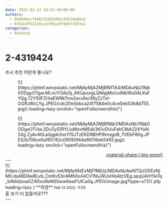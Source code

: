 ```yaml
---
date: 2022-02-13 10:53:46+09:00
authors:
  - 86d045ecf440232b82d02c58534b8be2
  - 67b4c6fb2220ac6705aa97046f3503a1
categories:
  - Hayoung
---
```


# 2-4319424

<div class="post-container" markdown="1">
<div class="content-container md-sidebar__scrollwrap" markdown="1">

프사 추천 어떤게 좋나요?<br>
<figure markdown="1">
![](https://phinf.wevpstatic.net/MjAyMjA2MjBfMTA4/MDAxNjU1Njk0ODgyOTgw.MLncYI3Az5j_KKUpozgLQNIpjMoUuINb16o0ALKafYQg.72Y5lIFZHiaEW9kTmu0srx8xr3RyZzTxI-OGffJWcLYg.JPEG/cdc20e5bbca24f7584e0c4ce0eb53b8d755.jpg){ loading=lazy onclick="openFullscreen(this)"}
</figure>

<figure markdown="1">
![](https://phinf.wevpstatic.net/MjAyMjA2MjBfMjk1/MDAxNjU1Njk0ODgxOTUw.2DvZyS1RYLluMovtMEak3tOvDUuFahC8tA224YoAi24g.ZyAv40LaQgpk3ocYfSJTzEKD9BHP9lmzgsB_7VEbF80g.JPEG/b706ce5af85742c09090f44e86116eb5455.jpg){ loading=lazy onclick="openFullscreen(this)"}
</figure>


</div>
</div>

<div style="text-align: right;" markdown="1">
<a href="https://weverse.io/fromis9/fanpost/2-4319424" style="text-align: right;">:material-share:{.big-emoji}</a>
</div>
---

<div class="comments-container md-sidebar__scrollwrap" markdown="1">
<div class="comment" markdown="1">
<div class='id-container' markdown="1">
![](https://phinf.wevpstatic.net/MjAyMzExMjFfMjUz/MDAxNzAwNTQzODEzNjM0.dsABDAwBLvb_CmKv53nAMh0x44CV1NvJRUsHloAtzVEg.spqUAHYle7q_biNAdzoaGZ4l5soReNS5ww6awFUlCa0g.JPEG/image.jpg?type=s72){ pfp loading=lazy }
**<span class="artist">하영</span>** <small>Feb 13 2022, 11:05</small><br>
</div>
<div class='comment-body' markdown="1">
흠 보기 더 없을까요???
</div>
</div>
</div>
---
